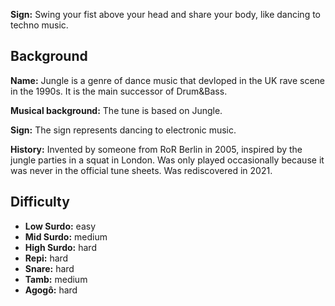 **Sign:** Swing your fist above your head and share your body, like dancing to
techno music.

## Background

**Name:** Jungle is a genre of dance music that devloped in the UK rave scene in
the 1990s. It is the main successor of Drum&Bass.

**Musical background:** The tune is based on Jungle.

**Sign:** The sign represents dancing to electronic music.

**History:** Invented by someone from RoR Berlin in 2005, inspired by the jungle
parties in a squat in London. Was only played occasionally because it was never
in the official tune sheets. Was rediscovered in 2021.

## Difficulty

* **Low Surdo:** easy
* **Mid Surdo:** medium
* **High Surdo:** hard
* **Repi:** hard
* **Snare:** hard
* **Tamb:** medium
* **Agogô:** hard
